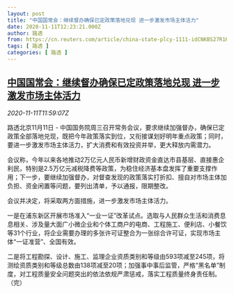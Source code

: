 ```yaml
---
layout: post
title: "中国国常会：继续督办确保已定政策落地兑现 进一步激发市场主体活力"
date: 2020-11-11T12:23:21.000Z
author: 路透
from: https://cn.reuters.com/article/china-state-plcy-1111-idCNKBS27R1HZ
tags: [ 路透 ]
categories: [ 路透 ]
---
```

<!--1605097401000-->
[中国国常会：继续督办确保已定政策落地兑现 进一步激发市场主体活力](https://cn.reuters.com/article/china-state-plcy-1111-idCNKBS27R1HZ)
------

<div>
<div><i>2020-11-11T11:59:07Z</i></div><p>路透北京11月11日 - 中国国务院周三召开常务会议，要求继续加强督办，确保已定政策全部落地兑现，既把今年政策落实到位，又衔接谋划好明年重点政策；同时，要进一步激发市场主体活力，扩大消费和有效投资并举，更大释放内需潜力。</p><p>会议称，今年以来各地推动2万亿元人民币新增财政资金直达市县基层、直接惠企利民，特别是2.5万亿元减税降费等政策，为稳住经济基本盘发挥了重要支撑作用；下一步，要继续加强督办，对督查发现的政策落实打折扣、擅自对市场主体加负担、资金闲置等问题，要列出清单，予以通报，限期整改。</p><p>会议并决定，将采取两方面措施，进一步激发市场主体活力。</p><p>一是在浦东新区开展市场准入“一业一证”改革试点。选取与人民群众生活和消费息息相关、涉及量大面广小微企业和个体工商户的电商、工程施工、便利店、小餐饮等31个行业，将企业需要办理的多张许可证整合为一张综合许可证，实现市场主体“一证准营”、全国有效。</p><p>二是将工程勘探、设计、施工、监理企业资质类别和等级由593项减至245项，将测绘资质类别和等级总数由138项减至20项；加强事中事后监管，严格“黑名单”制度，对工程质量安全问题突出的依法依规严肃惩戒，落实工程质量终身责任制。（完）</p>
</div>
